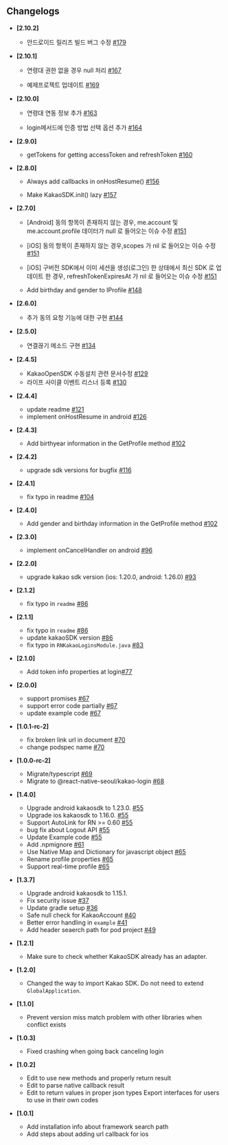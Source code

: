 ## Changelogs

- **[2.10.2]**

  - 안드로이드 릴리즈 빌드 버그 수정  [#179](https://github.com/react-native-seoul/react-native-kakao-login/pull/179)

- **[2.10.1]**

  - 연령대 권한 없을 경우 null 처리  [#167](https://github.com/react-native-seoul/react-native-kakao-login/pull/167)

  - 예제프로젝트 업데이트  [#169](https://github.com/react-native-seoul/react-native-kakao-login/pull/169)

- **[2.10.0]**

  - 연령대 연동 정보 추가  [#163](https://github.com/react-native-seoul/react-native-kakao-login/pull/163)

  - login메서드에 인증 방법 선택 옵션 추가  [#164](https://github.com/react-native-seoul/react-native-kakao-login/pull/164)

- **[2.9.0]**

  - getTokens for getting accessToken and refreshToken  [#160](https://github.com/react-native-seoul/react-native-kakao-login/pull/160)

- **[2.8.0]**

  - Always add callbacks in onHostResume() [#156](https://github.com/react-native-seoul/react-native-kakao-login/pull/156)

  - Make KakaoSDK.init() lazy [#157](https://github.com/react-native-seoul/react-native-kakao-login/pull/157)

- **[2.7.0]**

  - [Android] 동의 항목이 존재하지 않는 경우, me.account 및 me.account.profile 데이터가 null 로 들어오는 이슈 수정 [#151](https://github.com/react-native-seoul/react-native-kakao-login/pull/151)

  - [iOS] 동의 항목이 존재하지 않는 경우,scopes 가 nil 로 들어오는 이슈 수정 [#151](https://github.com/react-native-seoul/react-native-kakao-login/pull/151)

  - [iOS] 구버전 SDK에서 이미 세션을 생성(로그인) 한 상태에서 최신 SDK 로 업데이트 한 경우, refreshTokenExpiresAt 가 nil 로 들어오는 이슈 수정 [#151](https://github.com/react-native-seoul/react-native-kakao-login/pull/151)

  - Add birthday and gender to IProfile [#148](https://github.com/react-native-seoul/react-native-kakao-login/pull/148)

- **[2.6.0]**

  - 추가 동의 요청 기능에 대한 구현 [#144](https://github.com/react-native-seoul/react-native-kakao-login/pull/144)

- **[2.5.0]**

  - 연결끊기 메소드 구현 [#134](https://github.com/react-native-seoul/react-native-kakao-login/pull/134)

- **[2.4.5]**

  - KakaoOpenSDK 수동설치 관련 문서수정 [#129](https://github.com/react-native-seoul/react-native-kakao-login/pull/129)
  - 라이프 사이클 이벤트 리스너 등록 [#130](https://github.com/react-native-seoul/react-native-kakao-login/pull/130)

- **[2.4.4]**

  - update readme [#121](https://github.com/react-native-seoul/react-native-kakao-login/pull/121)
  - implement onHostResume in android [#126](https://github.com/react-native-seoul/react-native-kakao-login/pull/126)

- **[2.4.3]**

  - Add birthyear information in the GetProfile method [#102](https://github.com/react-native-seoul/react-native-kakao-login/pull/118)

- **[2.4.2]**

  - upgrade sdk versions for bugfix [#116](https://github.com/react-native-seoul/react-native-kakao-login/pull/116)

- **[2.4.1]**

  - fix typo in readme [#104](https://github.com/react-native-seoul/react-native-kakao-login/pull/104)

- **[2.4.0]**

  - Add gender and birthday information in the GetProfile method [#102](https://github.com/react-native-seoul/react-native-kakao-login/pull/102)

- **[2.3.0]**

  - implement onCancelHandler on android [#96](https://github.com/react-native-seoul/react-native-kakao-login/pull/96)

- **[2.2.0]**

  - upgrade kakao sdk version (ios: 1.20.0, android: 1.26.0) [#93](https://github.com/react-native-seoul/react-native-kakao-login/pull/93)

* **[2.1.2]**

  - fix typo in `readme` [#86](https://github.com/react-native-seoul/react-native-kakao-login/pull/89)

* **[2.1.1]**

  - fix typo in `readme` [#86](https://github.com/react-native-seoul/react-native-kakao-login/pull/86)
  - update kakaoSDK version [#86](https://github.com/react-native-seoul/react-native-kakao-login/pull/86)
  - fix typo in `RNKakaoLoginsModule.java` [#83](https://github.com/react-native-seoul/react-native-kakao-login/pull/83)

* **[2.1.0]**

  - Add token info properties at login[#77](https://github.com/react-native-seoul/react-native-kakao-login/pull/77)

- **[2.0.0]**

  - support promises [#67](https://github.com/react-native-seoul/react-native-kakao-login/pull/67)
  - support error code partially [#67](https://github.com/react-native-seoul/react-native-kakao-login/pull/67)
  - update example code [#67](https://github.com/react-native-seoul/react-native-kakao-login/pull/67)

- **[1.0.1-rc-2]**

  - fix broken link url in document [#70](https://github.com/react-native-seoul/react-native-kakao-login/pull/70)
  - change podspec name [#70](https://github.com/react-native-seoul/react-native-kakao-login/pull/70)

* **[1.0.0-rc-2]**

  - Migrate/typescript [#69](https://github.com/react-native-seoul/react-native-kakao-login/pull/69)
  - Migrate to @react-native-seoul/kakao-login [#68](https://github.com/react-native-seoul/react-native-kakao-login/pull/68)

* **[1.4.0]**

  - Upgrade android kakaosdk to 1.23.0. [#55](https://github.com/react-native-seoul/react-native-kakao-login/pull/55)
  - Upgrade ios kakaosdk to 1.16.0. [#55](https://github.com/react-native-seoul/react-native-kakao-login/pull/55)
  - Support AutoLink for RN >= 0.60 [#55](https://github.com/react-native-seoul/react-native-kakao-login/pull/55)
  - bug fix about Logout API [#55](https://github.com/react-native-seoul/react-native-kakao-login/pull/55)
  - Update Example code [#55](https://github.com/react-native-seoul/react-native-kakao-login/pull/55)
  - Add .npmignore [#61](https://github.com/react-native-seoul/react-native-kakao-login/pull/61)
  - Use Native Map and Dictionary for javascript object [#65](https://github.com/react-native-seoul/react-native-kakao-login/pull/65)
  - Rename profile properties [#65](https://github.com/react-native-seoul/react-native-kakao-login/pull/65)
  - Support real-time profile [#65](https://github.com/react-native-seoul/react-native-kakao-login/pull/65)

* **[1.3.7]**

  - Upgrade android kakaosdk to 1.15.1.
  - Fix security issue [#37](https://github.com/react-native-seoul/react-native-kakao-login/pull/37)
  - Update gradle setup [#36](https://github.com/react-native-seoul/react-native-kakao-login/pull/36)
  - Safe null check for KakaoAccount [#40](https://github.com/react-native-seoul/react-native-kakao-login/pull/40)
  - Better error handling in `example` [#41](https://github.com/react-native-seoul/react-native-kakao-login/pull/41)
  - Add header seaerch path for pod project [#49](https://github.com/react-native-seoul/react-native-kakao-login/pull/49)

* **[1.2.1]**

  - Make sure to check whether KakaoSDK already has an adapter.

* **[1.2.0]**

  - Changed the way to import Kakao SDK. Do not need to extend `GlobalApplication`.

* **[1.1.0]**

  - Prevent version miss match problem with other libraries when conflict exists

* **[1.0.3]**

  - Fixed crashing when going back canceling login

* **[1.0.2]**

  - Edit to use new methods and properly return result
  - Edit to parse native callback result
  - Edit to return values in proper json types
    Export interfaces for users to use in their own codes

* **[1.0.1]**
  - Add installation info about framework search path
  - Add steps about adding url callback for ios
